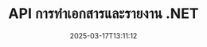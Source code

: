 ---
############################# Static ############################
layout: "landing"
date: 2025-03-17T13:11:12
draft: false

lang: th
product: "Assembly"
product_tag: "assembly"
platform: "Net"
platform_tag: "net"

############################# Drop-down ############################
supported_platforms:
  items:
    # supported_platforms loop
    - title: ".NET"
      tag: "net"
    # supported_platforms loop
    - title: "Java"
      tag: "java"

############################# Head ############################
head_title: "API .NET สำหรับการทำเอกสาร การประกอบและการสร้างรายงาน"
head_description: "API C# .NET สำหรับการทำเอกสาร การประกอบและการสร้างรายงาน สร้าง PDF, Word, Excel, PPTX, HTML และเอกสารอีเมลจากเทมเพลตที่กำหนดเอง"

############################# Header ############################
title: "API การทำเอกสารและรายงาน .NET"
description: "สร้างรายงานในแอปพลิเคชัน .NET โดยการกำหนดเทมเพลตและรวมข้อมูล"
words:
  for: "สำหรับ"

actions:
  main: "ดาวน์โหลดทดลองใช้ฟรีผ่าน Nuget"
  main_link: "https://www.nuget.org/packages/GroupDocs.Assembly"
  alt: "การจัดทำใบอนุญาต"
  alt_link: "https://purchase.groupdocs.com/pricing/assembly/net/"
  title: "พร้อมเริ่มต้นแล้วหรือยัง?"
  description: "ลองใช้ฟีเจอร์ของ GroupDocs.Assembly ฟรีหรือขอใบอนุญาต"

release:
  title: "เวอร์ชัน {0} วางจำหน่ายแล้ว"
  notes: "ดูสิ่งที่ใหม่"
  downloads: "ดาวน์โหลด"
  link: "https://releases.groupdocs.com/assembly/net/"

code:
  title: "กรอกกราฟใน DOCX โดยใช้ C#"
  more: "ตัวอย่างเพิ่มเติม"
  more_link: "https://github.com/groupdocs-assembly/GroupDocs.Assembly-for-.NET/"
  install: "dotnet add package GroupDocs.Assembly"
  content: |
    ```csharp {style=abap}   
    // เส้นทางไปยังเทมเพลตหลัก
    string template = "chart_template.docx";

    // เรียกข้อมูลผลิตภาพของผู้จัดการจากแหล่งข้อมูล
    DocumentTable data_table = 
        new DocumentTable("Managers.json", 1);

    // สร้างอินสแตนซ์ของ DataSourceInfo ด้วยข้อมูล
    DataSourceInfo data 
        = new DataSourceInfo(data_table, "managers");

    // ตั้งค่าสีกราฟโดยใช้อีก DataSourceInfo
    DataSourceInfo design = 
        new DataSourceInfo("red", "color");

    // กรอกข้อมูลลงในเทมเพลตและบันทึกไว้ที่เอาต์พุต
    DocumentAssembler asm = new DocumentAssembler();
    asm.AssembleDocument(template, "result.docx", data, design);
    ```

############################# Overview ############################
overview:
  enable: true
  title: "ภาพรวม GroupDocs.Assembly"
  description: "โซลูชัน .NET สำหรับการทำเอกสารอัตโนมัติด้วยการรวมข้อมูลขั้นสูง"
  features:
    # feature loop
    - title: "เพิ่มข้อมูลทางธุรกิจลงในเทมเพลตเอกสารด้วย C#"
      content: "การสร้างรายงานที่ง่ายขึ้น: ด้วย GroupDocs.Assembly for .NET คุณสามารถแทรกข้อมูลจากแหล่งข้อมูลเช่น JSON หรือ XML ลงในเทมเพลตที่กำหนดล่วงหน้าได้อย่างง่ายดาย"

    # feature loop
    - title: "จัดการวัตถุข้อมูลพื้นฐาน"
      content: "ประเภทเอกสารที่รองรับรวมถึงวัตถุที่ฝังอยู่เช่น แผนภูมิ ตาราง และรายการที่สามารถกรอกได้โดยอัตโนมัติโดยข้อมูล"

    # feature loop
    - title: "ฟีเจอร์เพิ่มเติม"
      content: "GroupDocs.Assembly for .NET มีตัวเลือกการกำหนดค่าที่กว้างขวาง ออกแบบวัตถุข้อมูลในเชิงโปรแกรม สร้างบาร์โค้ด ใช้แหล่งข้อมูลออนไลน์ผ่าน URL และบันทึกผลลัพธ์ในรูปแบบต่างๆ"

############################# Platforms ############################
platforms:
  enable: true
  title: "ความเป็นอิสระของแพลตฟอร์ม"
  description: "GroupDocs.Assembly for .NET รองรับระบบปฏิบัติการ เฟรมเวิร์ก และผู้จัดการแพ็กเกจต่อไปนี้"
  items:
    # platform loop
    - title: "Amazon"
      image: "amazon"
    # platform loop
    - title: "Docker"
      image: "docker"
    # platform loop
    - title: "Azure"
      image: "azure"
    # platform loop
    - title: "VS Code"
      image: "vs_code"
    # platform loop
    - title: "ReSharper"
      image: "resharper"
    # platform loop
    - title: "macOS"
      image: "finder"
    # platform loop
    - title: "Linux"
      image: "linux"
    # platform loop
    - title: "NuGet"
      image: "nuget"

############################# File formats ############################
formats:
  enable: true
  title: "รูปแบบไฟล์ที่รองรับ"
  description: |
    GroupDocs.Assembly for .NET สามารถประมวลผลรูปแบบ [ไฟล์](https://docs.groupdocs.com/assembly/net/supported-document-formats/) ต่อไปนี้
  groups:
    # group loop
    - color: "green"
      content: |
        ### รูปแบบ Microsoft Office
        * **Word:**  DOCX, DOC, DOCM, DOT, DOTX, DOTM, RTF, WordprocessingML
        * **Excel:** XLSX, XLS, XLSM, XLSB, XLTM, XLT, XLTM, XLTX, SpreadsheetML
        * **PowerPoint:** PPT, PPTX, PPTM, PPS, PPSX, PPSM, POTM, POTX
    # group loop
    - color: "blue"
      content: |
        ### รูปภาพ และรูปแบบอื่นๆ
        * **พกพาได้:** PDF
        * **รูปภาพ:** SVG, TIFF
        * **รูปแบบสำนักงานอื่นๆ:** ODT, OTT, OTS, ODS, ODP, OTP
      # group loop
    - color: "red"
      content: |
        ### รูปแบบอื่นๆ
        * **เว็บ:** HTML, MHTML
        * **อีเมล:** EML, MSG, EMLX
        * **อื่นๆ:** EPUB, MD

############################# Features ############################
features:
  enable: true
  title: "ฟีเจอร์ของ GroupDocs.Assembly"
  description: "สร้างเอกสารและรายงานโดยใช้โมเดลข้อมูลขั้นสูง"

  items:
    # feature loop
    - icon: "preview"
      title: "การนำเสนอข้อมูลที่ก้าวหน้า"
      content: "รองรับวัตถุข้อมูลที่หลากหลายเช่น แผนภูมิ รายการ ตาราง รูปภาพ และอื่นๆ"

    # feature loop
    - icon: "manipulate"
      title: "การจัดการข้อมูล"
      content: "ใช้สูตรและการดำเนินการตามลำดับเพื่อจัดรูปแบบและแสดงข้อมูลอย่างมีประสิทธิภาพ"

    # feature loop
    - icon: "two_pages"
      title: "รองรับรูปแบบที่กว้างขวาง"
      content: "ทำงานโดยตรงกับรูปแบบเอกสารทั่วไปทั้งหมดสำหรับเทมเพลตหรือไฟล์ผลลัพธ์"

    # feature loop
    - icon: "document_settings"
      title: "การทำเครื่องหมายเทมเพลตที่หลากหลาย"
      content: "ใช้การจัดรูปแบบเชิงลำดับ หมายเลข และการจัดรูปแบบแบบอักษรในเทมเพลต"

    # feature loop
    - icon: "text"
      title: "ฝังบาร์โค้ด"
      content: "สร้างภาพบาร์โค้ดแบบไดนามิกและแทรกลงในเอกสารของคุณ"

    # feature loop
    - icon: "add"
      title: "การจัดรูปแบบข้อมูล"
      content: "จัดรูปแบบสตริงในเทมเพลตเป็นตัวพิมพ์ใหญ๋ ตัวพิมพ์เล็ก ซึ่งใช้รูปแบบตัวอักษรหรือใช้ต้นด้วยตัวพิมพ์ใหญ่"

    # feature loop
    - icon: "manipulate"
      title: "การจัดการเนื้อหาเอกสาร"
      content: "แทรกเนื้อหาจากเอกสารภายนอกไปยังรายงานของคุณได้อย่างไดนามิก"

    # feature loop
    - icon: "convert"
      title: "บันทึกในหลายรูปแบบ"
      content: "ระบุรูปแบบไฟล์ผลลัพธ์โดยใช้ส่วนขยายไฟล์หรือการกำหนดค่าที่ละเอียด"

    # feature loop
    - icon: "update"
      title: "การประมวลผลข้อมูลที่ยืดหยุ่น"
      content: "แทรกรูปภาพและเอกสารแบบไดนามิกโดยใช้ไบต์ที่เข้ารหัสใน Base64"

############################# Code samples ############################
code_samples:
  enable: true
  title: "ตัวอย่างโค้ด"
  description: "ตัวอย่างโค้ดสำหรับการดำเนินการแบบทั่วไปของ GroupDocs.Assembly"
  items:
    # code sample loop
    - title: "รายการที่เป็นจุดในเอกสาร Microsoft Word"
      content: |
        [รายการที่เป็นจุด](https://docs.groupdocs.com/assembly/net/bulleted-list-in-word-processing-document/) เป็นวิธีทั่วไปในการนำเสนอข้อมูลทางธุรกิจ นี่คือตัวอย่างการเพิ่มรายการในเอกสาร Word โดยใช้ GroupDocs.Assembly
        {{< landing/code title="วิธีการกรอกข้อมูลในรายการในเอกสาร">}}
        ```csharp {style=abap}
        // แทรกเทมเพลตนี้บนหน้าของเอกสาร:
        // ตัวชี้วัดประสิทธิภาพของผู้จัดการ
        // . <<foreach [in products]>><<[ProductName]>>
        // <</foreach>>

        // ระบุเส้นทางเทมเพลต
        string template = "Bulleted List Template.docx";

        // ตั้งค่าเส้นทางไฟล์ผลลัพธ์
        string result = "Result Report.docx"

        // เรียกข้อมูลของผู้จัดการจากแหล่งข้อมูล JSON
        JsonDataSource dataSource = new JsonDataSource("Report data.json");
        DataSourceInfo data = new DataSourceInfo(dataSource, "managers")

        // สร้างรายงานที่กรอกข้อมูล
        DocumentAssembler assembler = new DocumentAssembler();
        assembler.AssembleDocument(template, result, data);
        ```
        {{< /landing/code >}}
    # code sample loop
    - title: "กราฟวงกลมในงานนำเสนอ PPTX"
      content: |
        คุณสามารถสร้าง [กราฟวงกลม](https://docs.groupdocs.com/assembly/net/pie-chart-in-presentation-document/) โดยใช้เทมเพลตและข้อมูล XML เพิ่มความน่าสนใจให้กับรายงานของคุณด้วยการแสดงผลข้อมูลที่น่าสนใจ
        {{< landing/code title="วิธีการแสดงข้อมูลในกราฟวงกลม">}}
        ```csharp {style=abap}
        // เพิ่มเทมเพลตชื่อกราฟไปยังงานนำเสนอ:
        // รายได้จากลูกค้า <<foreach [in customers]>> 
        // <<x [CustomerName]>>

        // รวมเทมเพลตข้อมูลกราฟด้วย:
        // Total Order Price<<foreach [in customers]>> 
        // <<x [CustomerName]>>

        // ระบุเส้นทางเทมเพลตกราฟ
        string template = "Pie Chart Template.pptx";

        // ตั้งค่าเส้นทางไฟล์ผลลัพธ์
        string result = "Result Report.pptx"

        // เรียกข้อมูลของลูกค้าจากแหล่งข้อมูล XML
        JsonDataSource dataSource = new JsonDataSource("Chart data.xml");
        DataSourceInfo data = new DataSourceInfo(dataSource, "customers")

        // สร้างกราฟและบันทึกผลลัพธ์
        DocumentAssembler assembler = new DocumentAssembler();
        assembler.AssembleDocument(template, result, data);
        ```
        {{< /landing/code >}}

---